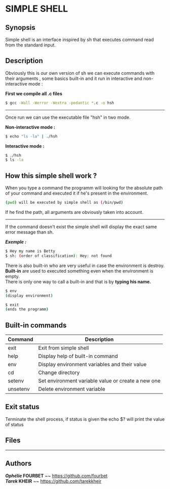 # **SIMPLE SHELL**

## Synopsis

Simple shell is an interface inspired by sh that executes command read from the standard input.

## Description

Obviously this is our own version of sh we can execute commands with their arguments , some basics built-in
and it run in interactive and non-interactive mode :

**First we compile all .c files**
```bash
$ gcc -Wall -Werror -Wextra -pedantic *.c -o hsh
```
----
Once run we can use the executable file "hsh" in two mode.

**Non-interactive mode :**
```bash
$ echo "ls -la" | ./hsh
```
**Interactive mode :**
```bash
$ ./hsh
$ ls -la
```

## How this simple shell work ?

When you type a command the programm will looking for the absolute path of your command and executed it if he's present in the environment.
```bash
(pwd) will be executed by simple shell as (/bin/pwd)
```
If he find the path, all arguments are obviously taken into account.

---

If the command doesn't exist the simple shell will display the exact same error message than sh.

***Exemple :***
```bash
$ Hey my name is Betty
$ sh: (order of classification): Hey: not found
```
There is also built-in who are very useful in case the environment is destroy.<br>
**Built-in** are used to executed something even when the environment is empty.<br> 
There is only one way to call a built-in and that is by **typing his name.**

```bash
$ env
(display environment)
```

```bash
$ exit
(ends the programm)
```

## Built-in commands

| Command | Description  |
| ------- | --- |
| exit | Exit from simple shell|
| help | Display help of built-in command |
| env | Display environment variables and their value |
| cd | Change directory |
| setenv | Set environment variable value or create a new one |
| unsetenv | Delete environment variable |


## Exit status


Terminate the shell process, if status is given the echo $? will print the value of status


## Files

-------

## Authors

***Ophélie* FOURBET**  ~~ https://github.com/fourbet <br>
***Tarek* KHEIR**      ~~ https://github.com/tarekkheir
